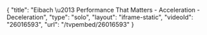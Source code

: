 {
    "title": "Eibach \u2013 Performance That Matters - Acceleration - Deceleration",
    "type": "solo",
    "layout": "iframe-static",
    "videoId": "26016593",
    "url": "\/tvpembed\/26016593"
}